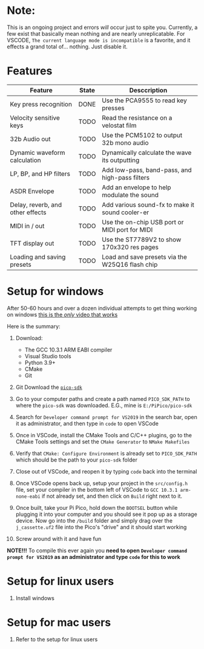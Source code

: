 
# Note:
This is an ongoing project and errors _will_ occur just to spite you.
Currently, a few exist that basically mean nothing and are nearly unreplicatable. For VSCODE, `The current language mode is incompatible` is a favorite, and it effects a grand total of... nothing. Just disable it.

# Features
| Feature                          | State | Desccription                                    |
-----------------------------------|-------|-------------------------------------------------|
| Key press recognition            | DONE  | Use the PCA9555 to read key presses             |
| Velocity sensitive keys          | TODO  | Read the resistance on a velostat film          |
| 32b Audio out                    | TODO  | Use the PCM5102 to output 32b mono audio        |
| Dynamic waveform calculation     | TODO  | Dynamically calculate the wave its outputting   |
| LP, BP, and HP filters           | TODO  | Add low-pass, band-pass, and high-pass filters  |
| ASDR Envelope                    | TODO  | Add an envelope to help modulate the sound      |
| Delay, reverb, and other effects | TODO  | Add various sound-fx to make it sound cooler-er |
| MIDI in / out                    | TODO  | Use the on-chip USB port or MIDI port for MIDI  |
| TFT display out                  | TODO  | Use the ST7789V2 to show 170x320 res pages      |
| Loading and saving presets       | TODO  | Load and save presets via the W25Q16 flash chip |

# Setup for windows
After 50-60 hours and over a dozen individual attempts to get thing working on windows [this is the _only_ video that works](https://www.youtube.com/watch?v=5l3W-brnO7E)

Here is the summary:
 1. Download:
    - The GCC 10.3.1 ARM EABI compiler
    - Visual Studio tools
    - Python 3.9+
    - CMake
    - Git

 2. Git Download the [`pico-sdk`](https://github.com/raspberrypi/pico-sdk)
 3. Go to your computer paths and create a path named `PICO_SDK_PATH` to where the `pico-sdk` was downloaded. E.G., mine is `E:/PiPico/pico-sdk`
 4. Search for `Developer command prompt for VS2019` in the search bar, open it as administrator, and then type in `code` to open VSCode
 5. Once in VSCode, install the CMake Tools and C/C++ plugins, go to the CMake Tools settings and set the `CMake Generator` to `NMake Makefiles`
 6. Verify that `CMake: Configure Environment` is already set to `PICO_SDK_PATH` which should be the path to your `pico-sdk` folder
 7. Close out of VSCode, and reopen it by typing `code` back into the terminal
 8. Once VSCode opens back up, setup your project in the `src/config.h` file, set your compiler in the bottom left of VSCode to `GCC 10.3.1 arm-none-eabi` if not already set, and then click on `Build` right next to it.
 9. Once built, take your Pi Pico, hold down the `BOOTSEL` button while plugging it into your computer and you should see it pop up as a storage device. Now go into the `/build` folder and simply drag over the `j_cassette.uf2` file into the Pico's "drive" and it should start working
 10. Screw around with it and have fun

**NOTE!!!** To compile this ever again you **need to open `Developer command prompt for VS2019` as an administrator and type `code` for this to work**

# Setup for linux users
1. Install windows

# Setup for mac users
1. Refer to the setup for linux users
